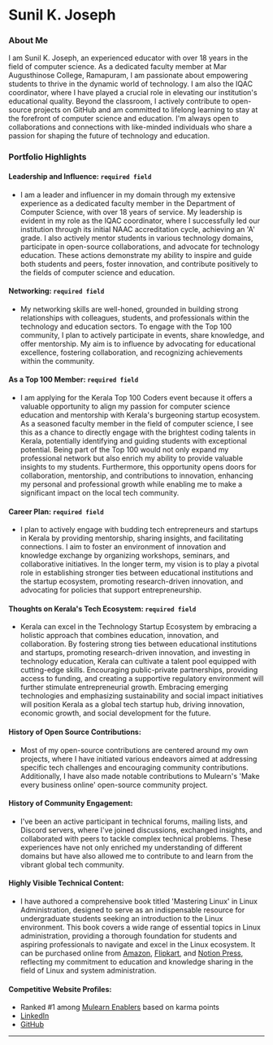 # Sunil K. Joseph 

### About Me

I am Sunil K. Joseph, an experienced educator with over 18 years in the field of computer science. As a dedicated faculty member at Mar Augusthinose College, Ramapuram, I am passionate about empowering students to thrive in the dynamic world of technology. I am also the IQAC coordinator, where I have played a crucial role in elevating our institution's educational quality. Beyond the classroom, I actively contribute to open-source projects on GitHub and am committed to lifelong learning to stay at the forefront of computer science and education. I'm always open to collaborations and connections with like-minded individuals who share a passion for shaping the future of technology and education.

### Portfolio Highlights



#### Leadership and Influence: `required field`

- I am a leader and influencer in my domain through my extensive experience as a dedicated faculty member in the Department of Computer Science, with over 18 years of service. My leadership is evident in my role as the IQAC coordinator, where I successfully led our institution through its initial NAAC accreditation cycle, achieving an 'A' grade. I also actively mentor students in various technology domains, participate in open-source collaborations, and advocate for technology education. These actions demonstrate my ability to inspire and guide both students and peers, foster innovation, and contribute positively to the fields of computer science and education.

#### Networking: `required field`

- My networking skills are well-honed, grounded in building strong relationships with colleagues, students, and professionals within the technology and education sectors. To engage with the Top 100 community, I plan to actively participate in events, share knowledge, and offer mentorship. My aim is to influence by advocating for educational excellence, fostering collaboration, and recognizing achievements within the community.

#### As a Top 100 Member: `required field`

- I am applying for the Kerala Top 100 Coders event because it offers a valuable opportunity to align my passion for computer science education and mentorship with Kerala's burgeoning startup ecosystem. As a seasoned faculty member in the field of computer science, I see this as a chance to directly engage with the brightest coding talents in Kerala, potentially identifying and guiding students with exceptional potential. Being part of the Top 100 would not only expand my professional network but also enrich my ability to provide valuable insights to my students. Furthermore, this opportunity opens doors for collaboration, mentorship, and contributions to innovation, enhancing my personal and professional growth while enabling me to make a significant impact on the local tech community.

#### Career Plan: `required field`

- I plan to actively engage with budding tech entrepreneurs and startups in Kerala by providing mentorship, sharing insights, and facilitating connections. I aim to foster an environment of innovation and knowledge exchange by organizing workshops, seminars, and collaborative initiatives. In the longer term, my vision is to play a pivotal role in establishing stronger ties between educational institutions and the startup ecosystem, promoting research-driven innovation, and advocating for policies that support entrepreneurship.

#### Thoughts on Kerala's Tech Ecosystem: `required field`

- Kerala can excel in the Technology Startup Ecosystem by embracing a holistic approach that combines education, innovation, and collaboration. By fostering strong ties between educational institutions and startups, promoting research-driven innovation, and investing in technology education, Kerala can cultivate a talent pool equipped with cutting-edge skills. Encouraging public-private partnerships, providing access to funding, and creating a supportive regulatory environment will further stimulate entrepreneurial growth. Embracing emerging technologies and emphasizing sustainability and social impact initiatives will position Kerala as a global tech startup hub, driving innovation, economic growth, and social development for the future.

#### History of Open Source Contributions:

- Most of my open-source contributions are centered around my own projects, where I have initiated various endeavors aimed at addressing specific tech challenges and encouraging community contributions. Additionally, I have also made notable contributions to Mulearn's 'Make every business online' open-source community project.

#### History of Community Engagement:

-  I've been an active participant in technical forums, mailing lists, and Discord servers, where I've joined discussions, exchanged insights, and collaborated with peers to tackle complex technical problems. These experiences have not only enriched my understanding of different domains but have also allowed me to contribute to and learn from the vibrant global tech community.

#### Highly Visible Technical Content:

- I have authored a comprehensive book titled 'Mastering Linux' in Linux Administration, designed to serve as an indispensable resource for undergraduate students seeking an introduction to the Linux environment. This book covers a wide range of essential topics in Linux administration, providing a thorough foundation for students and aspiring professionals to navigate and excel in the Linux ecosystem. It can be purchased online from [Amazon](https://amzn.eu/d/bCOH4ie), [Flipkart](http://bit.ly/45ItXdA), and [Notion Press](https://bit.ly/3Pdnn7V), reflecting my commitment to education and knowledge sharing in the field of Linux and system administration.

#### Competitive Website Profiles:

- Ranked #1 among [Mulearn Enablers](https://app.mulearn.org/profile/sunilk.joseph@mulearn) based on karma points
- [LinkedIn](https://www.linkedin.com/in/sunil-k-joseph/)
- [GitHub](https://github.com/sunilkjoseph)



---
